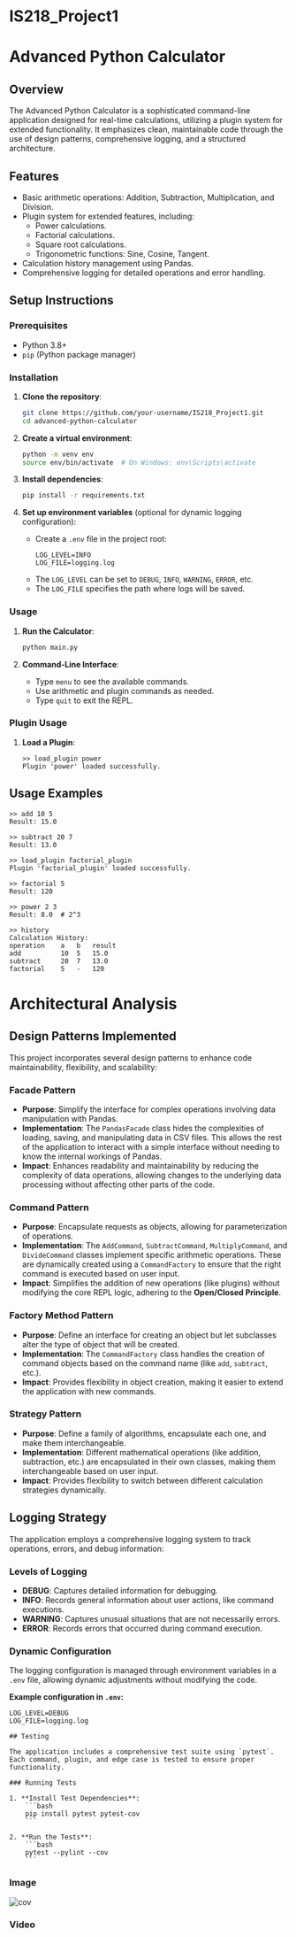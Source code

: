 # IS218_Project1
# Advanced Python Calculator

## Overview
The Advanced Python Calculator is a sophisticated command-line application designed for real-time calculations, utilizing a plugin system for extended functionality. It emphasizes clean, maintainable code through the use of design patterns, comprehensive logging, and a structured architecture.

## Features
- Basic arithmetic operations: Addition, Subtraction, Multiplication, and Division.
- Plugin system for extended features, including:
  - Power calculations.
  - Factorial calculations.
  - Square root calculations.
  - Trigonometric functions: Sine, Cosine, Tangent.
- Calculation history management using Pandas.
- Comprehensive logging for detailed operations and error handling.

## Setup Instructions

### Prerequisites
- Python 3.8+
- `pip` (Python package manager)

### Installation
1. **Clone the repository**:
    ```bash
    git clone https://github.com/your-username/IS218_Project1.git
    cd advanced-python-calculator
    ```

2. **Create a virtual environment**:
    ```bash
    python -m venv env
    source env/bin/activate  # On Windows: env\Scripts\activate
    ```

3. **Install dependencies**:
    ```bash
    pip install -r requirements.txt
    ```

4. **Set up environment variables** (optional for dynamic logging configuration):
    - Create a `.env` file in the project root:
      ```plaintext
      LOG_LEVEL=INFO
      LOG_FILE=logging.log
      ```
    - The `LOG_LEVEL` can be set to `DEBUG`, `INFO`, `WARNING`, `ERROR`, etc.
    - The `LOG_FILE` specifies the path where logs will be saved.

### Usage
1. **Run the Calculator**:
    ```bash
    python main.py
    ```
   
2. **Command-Line Interface**:
   - Type `menu` to see the available commands.
   - Use arithmetic and plugin commands as needed.
   - Type `quit` to exit the REPL.

### Plugin Usage
1. **Load a Plugin**:
   ```plaintext
   >> load_plugin power
   Plugin 'power' loaded successfully.
## Usage Examples

```plaintext
>> add 10 5
Result: 15.0

>> subtract 20 7
Result: 13.0

>> load_plugin factorial_plugin
Plugin 'factorial_plugin' loaded successfully.

>> factorial 5
Result: 120

>> power 2 3
Result: 8.0  # 2^3

>> history
Calculation History:
operation    a   b   result
add          10  5   15.0
subtract     20  7   13.0
factorial    5   -   120
```

# Architectural Analysis

## Design Patterns Implemented
This project incorporates several design patterns to enhance code maintainability, flexibility, and scalability:

### **Facade Pattern**
- **Purpose**: Simplify the interface for complex operations involving data manipulation with Pandas.
- **Implementation**: The `PandasFacade` class hides the complexities of loading, saving, and manipulating data in CSV files. This allows the rest of the application to interact with a simple interface without needing to know the internal workings of Pandas.
- **Impact**: Enhances readability and maintainability by reducing the complexity of data operations, allowing changes to the underlying data processing without affecting other parts of the code.

### **Command Pattern**
- **Purpose**: Encapsulate requests as objects, allowing for parameterization of operations.
- **Implementation**: The `AddCommand`, `SubtractCommand`, `MultiplyCommand`, and `DivideCommand` classes implement specific arithmetic operations. These are dynamically created using a `CommandFactory` to ensure that the right command is executed based on user input.
- **Impact**: Simplifies the addition of new operations (like plugins) without modifying the core REPL logic, adhering to the **Open/Closed Principle**.

### **Factory Method Pattern**
- **Purpose**: Define an interface for creating an object but let subclasses alter the type of object that will be created.
- **Implementation**: The `CommandFactory` class handles the creation of command objects based on the command name (like `add`, `subtract`, etc.).
- **Impact**: Provides flexibility in object creation, making it easier to extend the application with new commands.

### **Strategy Pattern**
- **Purpose**: Define a family of algorithms, encapsulate each one, and make them interchangeable.
- **Implementation**: Different mathematical operations (like addition, subtraction, etc.) are encapsulated in their own classes, making them interchangeable based on user input.
- **Impact**: Provides flexibility to switch between different calculation strategies dynamically.

## Logging Strategy
The application employs a comprehensive logging system to track operations, errors, and debug information:

### **Levels of Logging**
- **DEBUG**: Captures detailed information for debugging.
- **INFO**: Records general information about user actions, like command executions.
- **WARNING**: Captures unusual situations that are not necessarily errors.
- **ERROR**: Records errors that occurred during command execution.

### **Dynamic Configuration**
The logging configuration is managed through environment variables in a `.env` file, allowing dynamic adjustments without modifying the code.

**Example configuration in `.env`:**
```plaintext
LOG_LEVEL=DEBUG
LOG_FILE=logging.log

## Testing

The application includes a comprehensive test suite using `pytest`. Each command, plugin, and edge case is tested to ensure proper functionality.

### Running Tests

1. **Install Test Dependencies**:
    ```bash
    pip install pytest pytest-cov
    ```

2. **Run the Tests**:
    ```bash
    pytest --pylint --cov
    ```
```

### Image
![cov](https://github.com/user-attachments/assets/65e15273-1916-4915-b202-4f6d10e97d44)

### Video


